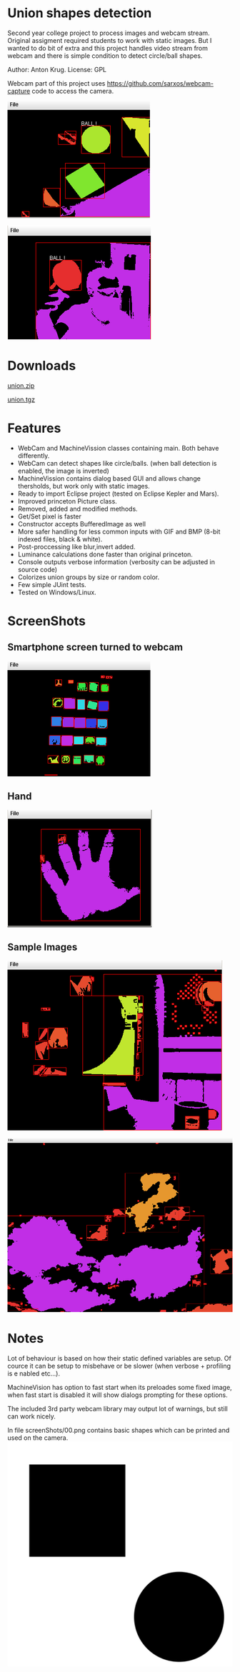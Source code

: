 # Union shapes detection
Second year college project to process images and webcam stream. Original assigment required students to work with static images. But I wanted to do bit of extra and this project handles video stream from webcam and there is simple condition to detect circle/ball shapes.

Author: Anton Krug. License: GPL

Webcam part of this project uses https://github.com/sarxos/webcam-capture code to access the camera.

![Shapes Detection](https://raw.githubusercontent.com/truhlikfredy/assignments-y2-union-shapes-detection/master/screenShoots/01.png)

![Shapes Detection](https://raw.githubusercontent.com/truhlikfredy/assignments-y2-union-shapes-detection/master/screenShoots/02.png)

# Downloads
[union.zip](https://github.com/truhlikfredy/assignments-y2-union-shapes-detection/archive/v1.0.zip)

[union.tgz](https://github.com/truhlikfredy/assignments-y2-union-shapes-detection/archive/v1.0.tar.gz)

# Features
* WebCam and MachineVission classes containing main. Both behave differently.
 * WebCam can detect shapes like circle/balls. (when ball detection is enabled, the image is inverted)
 * MachineVission contains dialog based GUI and allows change thersholds, but work only with static images.
* Ready to import Eclipse project (tested on Eclipse Kepler and Mars).
* Improved princeton Picture class.
 * Removed, added and modified methods.
 * Get/Set pixel is faster
 * Constructor accepts BufferedImage as well
 * More safer handling for less common inputs with GIF and BMP (8-bit indexed files, black & white).
 * Post-proccessing like blur,invert added.
 * Luminance calculations done faster than original princeton.
* Console outputs verbose information (verbosity can be adjusted in source code)
* Colorizes union groups by size or random color.
* Few simple JUint tests.
* Tested on Windows/Linux.

# ScreenShots

## Smartphone screen turned to webcam
![Phone](https://raw.githubusercontent.com/truhlikfredy/assignments-y2-union-shapes-detection/master/screenShoots/03.png)

## Hand
![Hand](https://raw.githubusercontent.com/truhlikfredy/assignments-y2-union-shapes-detection/master/screenShoots/04.png)

## Sample Images

![povray](https://raw.githubusercontent.com/truhlikfredy/assignments-y2-union-shapes-detection/master/screenShoots/05.png)

![sample](https://raw.githubusercontent.com/truhlikfredy/assignments-y2-union-shapes-detection/master/screenShoots/06.png)

# Notes

Lot of behaviour is based on how their static defined variables are setup.
 Of cource it can be setup to misbehave or be slower (when verbose + profiling is
e nabled etc...).

MachineVision has option to fast start when its preloades some fixed image, 
when fast start is disabled it will show dialogs prompting for these options.


The included 3rd party webcam library may output lot of warnings, but still can work nicely.

In file screenShots/00.png contains basic shapes which can be printed and used on the camera.
![for printing](https://raw.githubusercontent.com/truhlikfredy/assignments-y2-union-shapes-detection/master/screenShoots/00.png)
